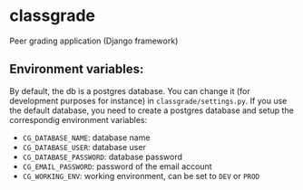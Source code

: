 # classgrade

Peer grading application (Django framework)

## Environment variables:

By default, the db is a postgres database. You can change it (for development purposes for instance) in `classgrade/settings.py`. If you use the default database, you need to create a postgres database and setup the correspondig environment variables:   
- `CG_DATABASE_NAME`: database name  
- `CG_DATABASE_USER`: database user  
- `CG_DATABASE_PASSWORD`: database password  
- `CG_EMAIL_PASSWORD`: password of the email account  
- `CG_WORKING_ENV`: working environment, can be set to `DEV` or `PROD`
